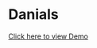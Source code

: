 <h1>Danials</h1>
<a href="https://youssefbahaanasar.github.io/DANIALS/">Click here to view Demo</a>
